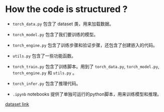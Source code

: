 # How the code is structured ?

- `torch_data.py` 包含了 dataset 类，用来加载数据。
- `torch_model.py` 包含了我们要训练的模型。
- `torch_engine.py` 包含了训练步骤和验证步骤，还包含了创建嵌入的代码。
- `utils.py` 包含了一些功能函数。
- `torch_train.py` 包含了训练脚本。用到了 `torch_data.py`, `torch_model.py`, `torch_engine.py` 和 `utils.py` 。
- `torch_infer.py` 包含了推理代码。

- `.ipynb` notebooks 提供了单独可运行的python脚本，用来训练模型和推理。

[dataset link](https://www.kaggle.com/datasets/okeaditya/animals-data)